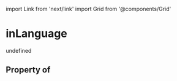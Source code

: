 import Link from 'next/link'
import Grid from '@components/Grid'

# inLanguage

undefined

## Property of



